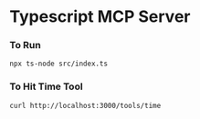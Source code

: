 # Typescript MCP Server

### To Run
```
npx ts-node src/index.ts
```

### To Hit Time Tool
```
curl http://localhost:3000/tools/time
```

